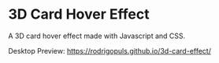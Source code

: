 # 3D Card Hover Effect
A 3D card hover effect made with Javascript and CSS.

Desktop Preview: https://rodrigopuls.github.io/3d-card-effect/
